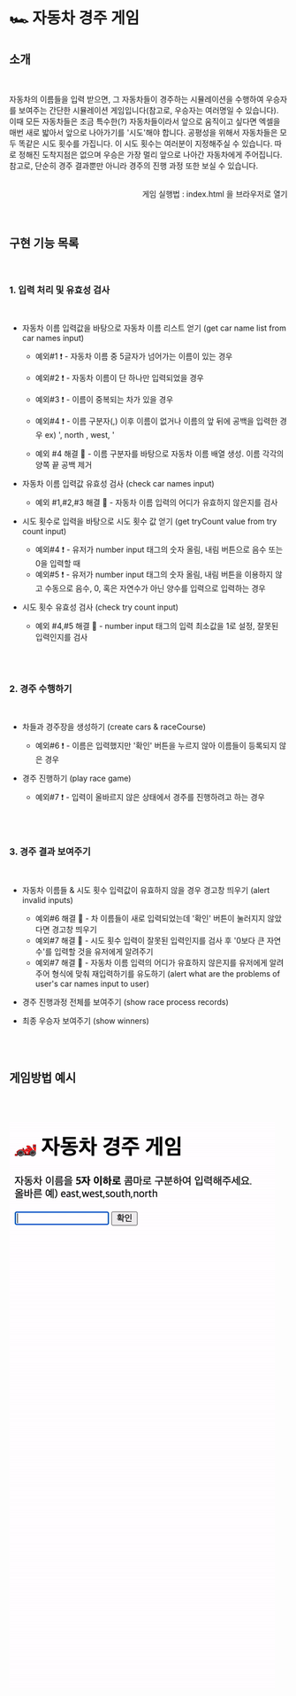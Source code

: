 # 🏎️ 자동차 경주 게임

## 소개

<br/>

자동차의 이름들을 입력 받으면, 그 자동차들이 경주하는 시뮬레이션을 수행하여 우승자를 보여주는 간단한 시뮬레이션 게임입니다(참고로, 우승자는 여러명일 수 있습니다). 이때 모든 자동차들은 조금 특수한(?) 자동차들이라서 앞으로 움직이고 싶다면 엑셀을 매번 새로 밟아서 앞으로 나아가기를 '시도'해야 합니다. 공평성을 위해서 자동차들은 모두 똑같은 시도 횟수를 가집니다. 이 시도 횟수는 여러분이 지정해주실 수 있습니다. 따로 정해진 도착지점은 없으며 우승은 가장 멀리 앞으로 나아간 자동차에게 주어집니다. 참고로, 단순히 경주 결과뿐만 아니라 경주의 진행 과정 또한 보실 수 있습니다.
<br/><br/><div style="text-align: right"> 게임 실행법 : index.html 을 브라우저로 열기 </div>
<br/><br/>

## 구현 기능 목록

<br/>

### 1. 입력 처리 및 유효성 검사

<br/>

- 자동차 이름 입력값을 바탕으로 자동차 이름 리스트 얻기 (get car name list from car names input)

  - 예외#1 :exclamation: - 자동차 이름 중 5글자가 넘어가는 이름이 있는 경우
  - 예외#2 :exclamation: - 자동차 이름이 단 하나만 입력되었을 경우
  - 예외#3 :exclamation: - 이름이 중복되는 차가 있을 경우
  - 예외#4 :exclamation: - 이름 구분자(,) 이후 이름이 없거나 이름의 앞 뒤에 공백을 입력한 경우 ex) ', north , west, '

  - 예외 #4 해결 :wrench: - 이름 구분자를 바탕으로 자동차 이름 배열 생성. 이름 각각의 양쪽 끝 공백 제거

- 자동차 이름 입력값 유효성 검사 (check car names input)

  - 예외 #1,#2,#3 해결 :wrench: - 자동차 이름 입력의 어디가 유효하지 않은지를 검사

- 시도 횟수로 입력을 바탕으로 시도 횟수 값 얻기 (get tryCount value from try count input)

  - 예외#4 :exclamation: - 유저가 number input 태그의 숫자 올림, 내림 버튼으로 음수 또는 0을 입력할 때
  - 예외#5 :exclamation: - 유저가 number input 태그의 숫자 올림, 내림 버튼을 이용하지 않고 수동으로 음수, 0, 혹은 자연수가 아닌 양수를 입력으로 입력하는 경우

- 시도 횟수 유효성 검사 (check try count input)
  - 예외 #4,#5 해결 :wrench: - number input 태그의 입력 최소값을 1로 설정, 잘못된 입력인지를 검사

<br/><br/>

### 2. 경주 수행하기

<br/>

- 차들과 경주장을 생성하기 (create cars & raceCourse)

  - 예외#6 :exclamation: - 이름은 입력했지만 '확인' 버튼을 누르지 않아 이름들이 등록되지 않은 경우

- 경주 진행하기 (play race game)
  - 예외#7 :exclamation: - 입력이 올바르지 않은 상태에서 경주를 진행하려고 하는 경우

<br/><br/>

### 3. 경주 결과 보여주기

<br/>

- 자동차 이름들 & 시도 횟수 입력값이 유효하지 않을 경우 경고창 띄우기 (alert invalid inputs)

  - 예외#6 해결 :wrench: - 차 이름들이 새로 입력되었는데 '확인' 버튼이 눌러지지 않았다면 경고창 띄우기
  - 예외#7 해결 :wrench: - 시도 횟수 입력이 잘못된 입력인지를 검사 후 '0보다 큰 자연수'를 입력할 것을 유저에게 알려주기
  - 예외#7 해결 :wrench: - 자동차 이름 입력의 어디가 유효하지 않은지를 유저에게 알려주어 형식에 맞춰 재입력하기를 유도하기 (alert what are the problems of user's car names input to user)

- 경주 진행과정 전체를 보여주기 (show race process records)
- 최종 우승자 보여주기 (show winners)

<br/><br/>

## 게임방법 예시

<br/><br/>

![게임방법](images/result.gif)
